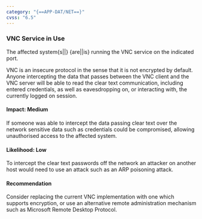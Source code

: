 ```yaml
---
category: "{==APP-DAT/NET==}"
cvss: "6.5"
---
```

### VNC Service in Use
The affected system{s||} {are||is} running the VNC service on the indicated port.

VNC is an insecure protocol in the sense that it is not encrypted by default. Anyone intercepting the data that passes between the VNC client and the VNC server will be able to read the clear text communication, including entered credentials, as well as eavesdropping on, or interacting with, the currently logged on session.
#### Impact: Medium
If someone was able to intercept the data passing clear text over the network sensitive data such as credentials could be compromised, allowing unauthorised access to the affected system.
#### Likelihood: Low
To intercept the clear text passwords off the network an attacker on another host would need to use an attack such as an ARP poisoning attack.
#### Recommendation
Consider replacing the current VNC implementation with one which supports encryption, or use an alternative remote administration mechanism such as Microsoft Remote Desktop Protocol.
